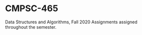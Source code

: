# CMPSC-465
Data Structures and Algorithms, Fall 2020
Assignments assigned throughout the semester.
